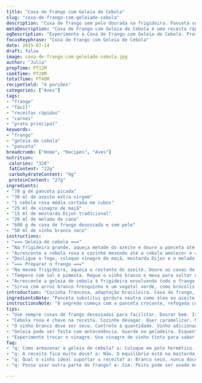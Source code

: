 ```yaml
---
title: "Coxa de Frango com Geleia de Cebola"
slug: "coxa-de-frango-com-geleiade-cebola"
description: "Coxa de frango sem pele dourada na frigideira. Panceta substitui a gordura do óleo para sabor intenso. Geleia feita com cebola roxa, vinagre de maçã, mostarda Dijon tradicional e melado de cana no lugar do xarope de bordo. Finaliza com vinho branco para deglaçar e incorporar sabores. Cozinha rápida, pouco mais de meia hora. Serve quatro pessoas. Acompanhamento de arroz e legumes verdes sugeridos. Sem glúten, lactose, ovos e derivados. Prato principal focado em ingredientes simples e de impacto, com pitada rústica. Textura macia do frango contrasta com o toque adocicado-picante da geleia de cebola."
metaDescription: "Coxa de Frango com Geleia de Cebola é uma receita rápida e deliciosa. Um prato rústico que combina frango e geleia doce de cebola roxa."
ogDescription: "Experimente a Coxa de Frango com Geleia de Cebola. Prato simples e rústico, perfeito para qualquer ocasião."
focusKeyphrase: "Coxa de Frango com Geleia de Cebola"
date: 2025-07-24
draft: false
image: coxa-de-frango-com-geleiade-cebola.jpg
author: "Julia"
prepTime: PT12M
cookTime: PT28M
totalTime: PT40M
recipeYield: "4 porções"
categories: ["Aves"]
tags:
- "frango"
- "fácil"
- "receitas rápidas"
- "carnes"
- "prato principal"
keywords:
- "frango"
- "geleia de cebola"
- "panceta"
breadcrumb: ["Home", "Recipes", "Aves"]
nutrition: 
 calories: "320"
 fatContent: "22g"
 carbohydrateContent: "9g"
 proteinContent: "27g"
ingredients:
- "70 g de panceta picada"
- "30 ml de azeite extra virgem"
- "1 cebola roxa média cortada em cubos"
- "25 ml de vinagre de maçã"
- "15 ml de mostarda Dijon tradicional"
- "20 ml de melado de cana"
- "600 g de coxa de frango desossada e sem pele"
- "50 ml de vinho branco seco"
instructions:
- "=== Geleia de cebola ==="
- "Na frigideira grande, aqueça metade do azeite e doure a panceta até começar a ficar crocante, cerca de 4 minutos."
- "Acrescente a cebola roxa e cozinhe mexendo até a cebola amolecer e caramelizar ligeiramente, mais uns 10 minutos. Tempere com sal e pimenta a gosto."
- "Desligue o fogo, coloque vinagre de maçã, mostarda Dijon e o melado. Misture bem. Reserve em tigela."
- "=== Preparar o frango ==="
- "Na mesma frigideira, aqueça o restante do azeite. Doure as coxas de frango por cerca de 6 minutos de cada lado em fogo médio-alto até pegar cor e ficar quase cozido por completo."
- "Tempere com sal e pimenta. Regue o vinho branco e mexa para soltar qualquer pedaço grudado no fundo da panela."
- "Acrescente a geleia de cebola à frigideira envolvendo todo o frango. Cozinhe por mais 3 a 5 minutos para apurar o sabor e finalizar o cozimento."
- "Sirva com arroz branco fresquinho e um vegetal verde, como brócolis ou vagem, para dar frescor."
introduction: "Cozinha francesa, adaptação brasileira. Coxa do frango, pele dispensada para menos gordura, mais sabor. Panceta no lugar de óleo, trouxe umami de porco. Cebola roxa vira geleia com vinagre de maçã, mostarda Dijon e melado de cana, terrosidade e um toque doce diferente do maple, mais brasileiro. Tudo na frigideira, poucas panelas, pouco tempo. Frango dourado, aquela crosta que segura o suco. Deglaçar com vinho branco, produto barato de mercado, eleva o sabor. Gosto rústico, fácil, sem frescura. Dá bem pra fazer na semana ou num domingão. Serve quatro, acompanhando um arroz branco quente e verduras na manteiga pra deixar mais gostoso. Cozinha simples que entrega."
ingredientsNote: "Panceta substitui gordura neutra como óleo ou azeite apenas para dourar, pois sua gordura oferece sabor adicionado sem pesar. Caso não encontre panceta, pode usar cubos pequenos de bacon. O vinagre de maçã no lugar do balsâmico branco traz acidez mais leve, combinando com melado de cana para um toque mais brasileiro, menos adocicado que o maple syrup. Mostarda Dijon tradicional tem sementes trituradas, entrega textura gostosa na geleia, diferente da mostarda comum. O vinho branco deve ser seco para não sobrecarregar a receita com doçura. Coxa de frango desossada e sem pele simplifica o preparo e reduz gordura, deixa mais macio. Azeite remanescente é usado para ajudar no cozimento do frango. Ingredientes acessíveis, nada muito sofisticado — é para fazer sem complicação."
instructionsNote: "O segredo começa com a panceta crocante, refogada cuidadosamente para soltar a gordura e garantir sabor na geleia. A cebola roxa deve cozinhar até dourar, mas sem queimar; mexa com frequência nas etapas intermediárias para evitar isso. Misturar vinagre, mostarda e melado com a cebola só após tirar do fogo evita que o sabor do vinagre evapore e mantém o melado ativo, dando brilho. Na hora do frango, dourar bem cada lado é importante para criar uma crosta que sela os sucos por dentro. Vinho branco deve ser usado com cuidado, em temperatura já desligada ou baixa para não evaporar rápido demais. Incorporar a geleia quando o frango quase termina de cozinhar permite que os sabores se fundam sem perder a textura. Prato final fica molhadinho, brilhante, com um aroma irresistível. Tempo total ficou em torno de 40 minutos — dá para fazer no almoço da família sem pressa. Sirva imediamente com acompanhamentos neutros para não perder o protagonismo do frango e da geleia."
tips:
- "Use sempre coxas de frango desossadas para facilitar. Dourar bem. Isso sela os sucos, deixa suculento. Panceta dá sabor inigualável. Não pule essa etapa, faz diferença."
- "Cebola roxa é chave na receita. Cozinhe devagar. Quer caramelizar. Não queimar. Mistura com vinagre depois que desliga o fogo para manter o sabor. Brilho na geleia."
- "O vinho branco deve ser seco. Controle a quantidade. Vinho adicionado no final para deglaçar. Solta sabor grudado da frigideira. Não deixe evaporar rápido demais."
- "Geleia pode ser feita com antecedência. Guarde na geladeira. Esquente antes de usar. Dá para usar em sanduíches também. Varie os acompanhamentos como arroz e legumes na manteiga."
- "Experimente trocar o vinagre. Use vinagre de vinho tinto para sabor mais forte. Pode também usar mostarda com mel para suavizar. Cria novas combinações na receita."
faq:
- "q: Como armazenar a geleia de cebola? a: Coloque em pote hermético. Dura até um dia na geladeira. Aqueça antes de usar. Fácil e prático."
- "q: A receita fica muito doce? a: Não. O equilíbrio está na mostarda e no vinagre. Pode ajustar. Mais ou menos melado se quiser. Faça ao seu gosto."
- "q: Qual o vinho ideal suportar a receita? a: Branco seco, nunca doce. Para não sobrecarregar. Assim, sabor do prato se destaca. Tente sempre o mesmo tipo."
- "q: Posso usar outra parte do frango? a: Sim. Peito pode ser usado mas precisa de cuidado. Pode secar. A textura não vai ser a mesma. Mas ainda é bom."

---
```

